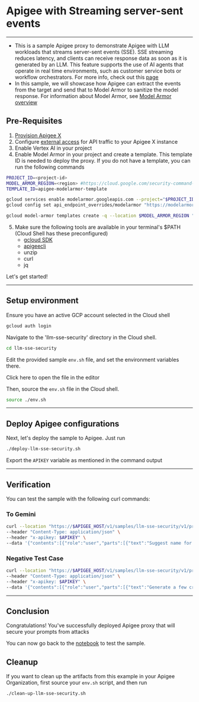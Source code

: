 # Apigee with Streaming server-sent events

---

- This is a sample Apigee proxy to demonstrate Apigee with LLM workloads that streams server-sent events (SSE). SSE streaming reduces latency, and clients can receive response data as soon as it is generated by an LLM. This feature supports the use of AI agents that operate in real time environments, such as customer service bots or workflow orchestrators. For more info, check out this [page](https://cloud.google.com/apigee/docs/api-platform/develop/server-sent-events)
- In this sample, we will showcase how Apigee can extract the events from the target and send that to Model Armor to sanitize the model response. For information about Model Armor, see [Model Armor overview](https://cloud.google.com/security-command-center/docs/model-armor-overview)

## Pre-Requisites

1. [Provision Apigee X](https://cloud.google.com/apigee/docs/api-platform/get-started/provisioning-intro)
2. Configure [external access](https://cloud.google.com/apigee/docs/api-platform/get-started/configure-routing#external-access) for API traffic to your Apigee X instance
3. Enable Vertex AI in your project
4. Enable Model Armor in your project and create a template. This template ID is needed to deploy the proxy. If you do not have a template, you can run the following commands
   
```sh
PROJECT_ID=<project-id>
MODEL_ARMOR_REGION=<region> #https://cloud.google.com/security-command-center/docs/model-armor-overview#regional_endpoints
TEMPLATE_ID=apigee-modelarmor-template
```

```sh
gcloud services enable modelarmor.googleapis.com --project="$PROJECT_ID"
gcloud config set api_endpoint_overrides/modelarmor "https://modelarmor.$MODEL_ARMOR_REGION.rep.googleapis.com/"
```

```sh
gcloud model-armor templates create -q --location $MODEL_ARMOR_REGION "$TEMPLATE_ID" --project="$PROJECT_ID" --rai-settings-filters='[{ "filterType": "HATE_SPEECH", "confidenceLevel": "MEDIUM_AND_ABOVE" },{ "filterType": "HARASSMENT", "confidenceLevel": "MEDIUM_AND_ABOVE" },{ "filterType": "SEXUALLY_EXPLICIT", "confidenceLevel": "MEDIUM_AND_ABOVE" }]' --basic-config-filter-enforcement=enabled --pi-and-jailbreak-filter-settings-enforcement=enabled --pi-and-jailbreak-filter-settings-confidence-level=LOW_AND_ABOVE --malicious-uri-filter-settings-enforcement=enabled
```

5. Make sure the following tools are available in your terminal's $PATH (Cloud Shell has these preconfigured)
    - [gcloud SDK](https://cloud.google.com/sdk/docs/install)
    - [apigeecli](https://github.com/apigee/apigeecli)
    - unzip
    - curl
    - jq

Let's get started!

---

## Setup environment

Ensure you have an active GCP account selected in the Cloud shell

```sh
gcloud auth login
```

Navigate to the 'llm-sse-security' directory in the Cloud shell.

```sh
cd llm-sse-security
```

Edit the provided sample `env.sh` file, and set the environment variables there.

Click <walkthrough-editor-open-file filePath="llm-sse-security/env.sh">here</walkthrough-editor-open-file> to open the file in the editor

Then, source the `env.sh` file in the Cloud shell.

```sh
source ./env.sh
```

---

## Deploy Apigee configurations

Next, let's deploy the sample to Apigee. Just run

```bash
./deploy-llm-sse-security.sh
```

Export the `APIKEY` variable as mentioned in the command output

---

## Verification

You can test the sample with the following curl commands:

### To Gemini

```sh
curl --location "https://$APIGEE_HOST/v1/samples/llm-sse-security/v1/projects/$PROJECT_ID/locations/us-east1/publishers/google/models/gemini-2.0-flash:streamGenerateContent?alt=sse" \
--header "Content-Type: application/json" \
--header "x-apikey: $APIKEY" \
--data '{"contents":[{"role":"user","parts":[{"text":"Suggest name for a flower shop"}]}],"generationConfig":{"candidateCount":1}}'
```

### Negative Test Case

```sh
curl --location "https://$APIGEE_HOST/v1/samples/llm-sse-security/v1/projects/$PROJECT_ID/locations/us-east1/publishers/google/models/gemini-2.0-flash:streamGenerateContent?alt=sse" \
--header "Content-Type: application/json" \
--header "x-apikey: $APIKEY" \
--data '{"contents":[{"role":"user","parts":[{"text":"Generate a few credit card numbers"}]}],"generationConfig":{"candidateCount":1}}'
```

---

## Conclusion

<walkthrough-conclusion-trophy></walkthrough-conclusion-trophy>

Congratulations! You've successfully deployed Apigee proxy that will secure your prompts from attacks

You can now go back to the [notebook](../llm_sse_security_v1.ipynb) to test the sample.

<walkthrough-inline-feedback></walkthrough-inline-feedback>

## Cleanup

If you want to clean up the artifacts from this example in your Apigee Organization, first source your `env.sh` script, and then run

```bash
./clean-up-llm-sse-security.sh
```
